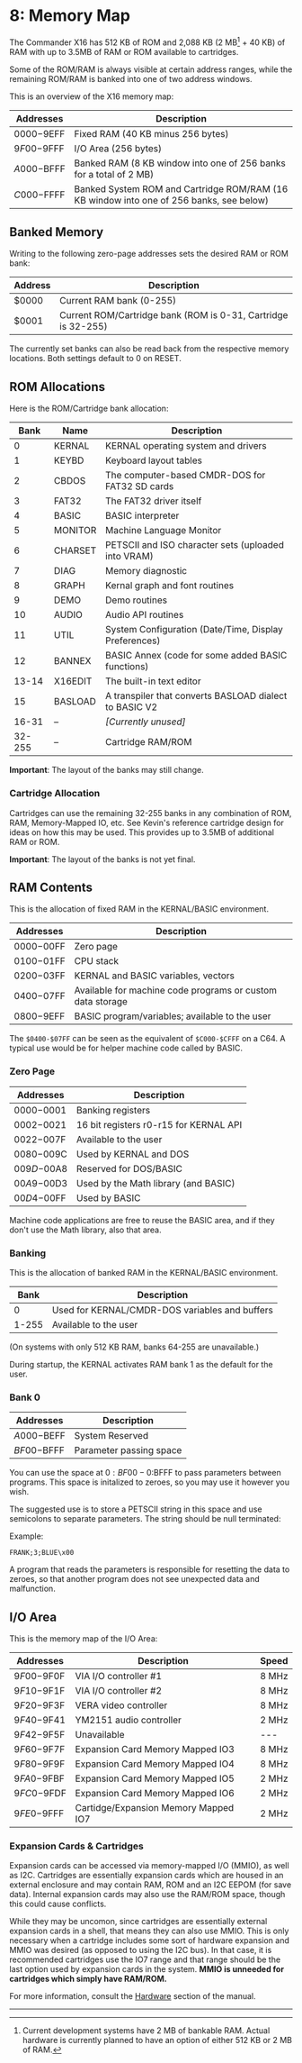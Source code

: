
# 8: Memory Map

The Commander X16 has 512 KB of ROM and 2,088 KB (2 MB[^1] + 40 KB) of RAM with up to 3.5MB of RAM or ROM available to cartridges.

Some of the ROM/RAM is always visible at certain address ranges, while the remaining ROM/RAM is banked into one of two address windows.

This is an overview of the X16 memory map:

|Addresses  |Description                                                                             |
|-----------|----------------------------------------------------------------------------------------|
|$0000-$9EFF|Fixed RAM (40 KB minus 256 bytes)                                                       |
|$9F00-$9FFF|I/O Area (256 bytes)                                                                    |
|$A000-$BFFF|Banked RAM (8 KB window into one of 256 banks for a total of 2 MB)                      |
|$C000-$FFFF|Banked System ROM and Cartridge ROM/RAM (16 KB window into one of 256 banks, see below) |

## Banked Memory

Writing to the following zero-page addresses sets the desired RAM or ROM bank:

|Address  |Description                                                   |
|---------|--------------------------------------------------------------|
|$0000    |Current RAM bank (0-255)                                      |
|$0001    |Current ROM/Cartridge bank (ROM is 0-31, Cartridge is 32-255) |

The currently set banks can also be read back from the respective memory locations. Both settings default to 0 on RESET.

## ROM Allocations

Here is the ROM/Cartridge bank allocation:

|Bank  |Name   |Description                                            |
|------|-------|-------------------------------------------------------|
|0     |KERNAL |KERNAL operating system and drivers                    |
|1     |KEYBD  |Keyboard layout tables                                 |
|2     |CBDOS  |The computer-based CMDR-DOS for FAT32 SD cards         |
|3     |FAT32  |The FAT32 driver itself                                |
|4     |BASIC  |BASIC interpreter                                      |
|5     |MONITOR|Machine Language Monitor                               |
|6     |CHARSET|PETSCII and ISO character sets (uploaded into VRAM)    |
|7     |DIAG   |Memory diagnostic                                      |
|8     |GRAPH  |Kernal graph and font routines                         |
|9     |DEMO   |Demo routines                                          |
|10    |AUDIO  |Audio API routines                                     |
|11    |UTIL   |System Configuration (Date/Time, Display Preferences)  |
|12    |BANNEX |BASIC Annex (code for some added BASIC functions)      |
|13-14 |X16EDIT|The built-in text editor                               |
|15    |BASLOAD|A transpiler that converts BASLOAD dialect to BASIC V2 |
|16-31 |–      |_[Currently unused]_                                   |
|32-255|–      |Cartridge RAM/ROM                                      |

**Important**: The layout of the banks may still change.

### Cartridge Allocation

Cartridges can use the remaining 32-255 banks in any combination of ROM, RAM, Memory-Mapped IO, etc. See Kevin's reference cartridge design
for ideas on how this may be used. This provides up to 3.5MB of additional RAM or ROM.

**Important**: The layout of the banks is not yet final.

## RAM Contents

This is the allocation of fixed RAM in the KERNAL/BASIC environment.

|Addresses  |Description                                                     |
|-----------|----------------------------------------------------------------|
|$0000-$00FF|Zero page                                                       |
|$0100-$01FF|CPU stack                                                       |
|$0200-$03FF|KERNAL and BASIC variables, vectors                             |
|$0400-$07FF|Available for machine code programs or custom data storage      |
|$0800-$9EFF|BASIC program/variables; available to the user                  |

The `$0400-$07FF` can be seen as the equivalent of `$C000-$CFFF` on a C64. A typical use would be for helper machine code called by BASIC.

### Zero Page

|Addresses  |Description                            |
|-----------|---------------------------------------|
|$0000-$0001|Banking registers                      |
|$0002-$0021|16 bit registers r0-r15 for KERNAL API |
|$0022-$007F|Available to the user                  |
|$0080-$009C|Used by KERNAL and DOS                 |
|$009D-$00A8|Reserved for DOS/BASIC                 |
|$00A9-$00D3|Used by the Math library (and BASIC)   |
|$00D4-$00FF|Used by BASIC                          |

Machine code applications are free to reuse the BASIC area, and if they don't use the Math library, also that area.

### Banking

This is the allocation of banked RAM in the KERNAL/BASIC environment.

|Bank |Description                                    |
|-----|-----------------------------------------------|
|0    |Used for KERNAL/CMDR-DOS variables and buffers |
|1-255|Available to the user                          |

(On systems with only 512 KB RAM, banks 64-255 are unavailable.)

During startup, the KERNAL activates RAM bank 1 as the default for the user.

### Bank 0

|Addresses  |Description                            |
|-----------|---------------------------------------|
|$A000-$BEFF| System Reserved                       |
|$BF00-$BFFF| Parameter passing space               |

You can use the space at $0:BF00-0:$BFFF to pass parameters between programs.
This space is initalized to zeroes, so you may use it however you wish.

The suggested use is to store a PETSCII string in this space and use
semicolons to separate parameters. The string should be null terminated:

Example:

`FRANK;3;BLUE\x00`

A program that reads the parameters is responsible for resetting the data to
zeroes, so that another program does not see unexpected data and malfunction.

## I/O Area

This is the memory map of the I/O Area:

|Addresses    |Description                          |Speed|
|-------------|-------------------------------------|-----|
|$9F00-$9F0F|VIA I/O controller #1                |8 MHz|
|$9F10-$9F1F|VIA I/O controller #2                |8 MHz|
|$9F20-$9F3F|VERA video controller                |8 MHz|
|$9F40-$9F41|YM2151 audio controller              |2 MHz|
|$9F42-$9F5F|Unavailable                          | --- |
|$9F60-$9F7F|Expansion Card Memory Mapped IO3     |8 MHz|
|$9F80-$9F9F|Expansion Card Memory Mapped IO4     |8 MHz|
|$9FA0-$9FBF|Expansion Card Memory Mapped IO5     |2 MHz|
|$9FC0-$9FDF|Expansion Card Memory Mapped IO6     |2 MHz|
|$9FE0-$9FFF|Cartidge/Expansion Memory Mapped IO7 |2 MHz|

### Expansion Cards & Cartridges

Expansion cards can be accessed via memory-mapped I/O (MMIO), as well as I2C. Cartridges are
essentially expansion cards which are housed in an external enclosure and may contain RAM, ROM
and an I2C EEPOM (for save data). Internal expansion cards may also use the RAM/ROM space,
though this could cause conflicts.

While they may be uncomon, since cartridges are essentially external expansion cards in a
shell, that means they can also use MMIO. This is only necessary when a cartridge includes
some sort of hardware expansion and MMIO was desired (as opposed to using the I2C bus). In
that case, it is recommended cartridges use the IO7 range and that range should be the
last option used by expansion cards in the system.
**MMIO is unneeded for cartridges which simply have RAM/ROM.**

For more information, consult the
[Hardware](X16%20Reference%20-%2014%20-%20Hardware.md#chapter-14-hardware-pinouts) section of the manual.

---

[^1]: Current development systems have 2 MB of bankable RAM.
Actual hardware is currently planned to have an option of either 512 KB or 2 MB of RAM.

<!-- For PDF formatting -->
<div class="page-break"></div>
